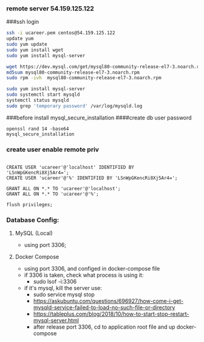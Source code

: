 ### remote server 54.159.125.122
###ssh login
```bash
ssh -i ucareer.pem centos@54.159.125.122
update yum 
sudo yum update
sudo yum install wget
sudo yum install mysql-server

wget https://dev.mysql.com/get/mysql80-community-release-el7-3.noarch.rpm
md5sum mysql80-community-release-el7-3.noarch.rpm
sudo rpm -ivh  mysql80-community-release-el7-3.noarch.rpm 

sudo yum install mysql-server
sudo systemctl start mysqld
systemctl status mysqld
sudo grep 'temporary password' /var/log/mysqld.log
```



###before install mysql_secure_installation
####create db user password
```
openssl rand 14 -base64
mysql_secure_installation
```

### create user enable remote priv

```

CREATE USER 'ucareer'@'localhost' IDENTIFIED BY 'LSnWpGKencRi8Xj5Ar4=';
CREATE USER 'ucareer'@'%' IDENTIFIED BY 'LSnWpGKencRi8Xj5Ar4=';

GRANT ALL ON *.* TO 'ucareer'@'localhost';
GRANT ALL ON *.* TO 'ucareer'@'%';

flush privileges;
```

### Database Config:

1. MySQL (Local)
    - using port 3306;

2. Docker Compose
    - using port 3306, and configed in docker-compose file
    - if 3306 is taken, check what process is using it: 
        - sudo lsof -i:3306
    - if it's mysql, kill the server use: 
        - sudo service mysql stop
        - https://askubuntu.com/questions/696927/how-come-i-get-mysqld-service-failed-to-load-no-such-file-or-directory
        - https://tableplus.com/blog/2018/10/how-to-start-stop-restart-mysql-server.html
        - after release port 3306, cd to application root file and up docker-compose